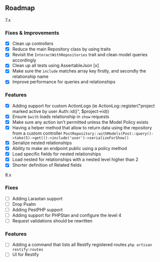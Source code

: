 ## Roadmap

7.x 

### Fixes & Improvements

- [x] Clean up controllers
- [x] Reduce the main Repository class by using traits
- [x] Revisit the `InteractWithRepositories` trait and clean model queries accordingly
- [x] Clean up all tests using AssertableJson [x]
- [x] Make sure the `include` matches array key firstly, and secondly the relationship name
- [x] Improve performance for queries and relationships

### Features

- [x] Adding support for custom ActionLogs (ie ActionLog::register("project marked active by user Auth::id()", $project->id))
- [x] Ensure `$with` loads relationship in `show` requests
- [x] Make sure any action isn't permitted unless the Model Policy exists
- [x] Having a helper method that allow to return data using the repository from a custom controller `PostRepository::withModels(Post::query()->take(5)->get())->include('user')->serializeForShow()`
- [x] Serialize nested relationships
- [x] Ability to make an endpoint public using a policy method
- [x] Load specific fields for nested relationships
- [x] Load nested for relationships with a nested level higher than 2
- [x] Shorter definition of Related fields

8.x 

### Fixes

- [ ] Adding Larastan support
- [ ] Drop Psalm
- [ ] Adding PestPHP support
- [ ] Adding support for PHPStan and configure the level 4
- [ ] Request validations should be rewritten

### Features

- [ ] Adding a command that lists all Restify registered routes `php artisan restify:routes`
- [ ] UI for Restify
